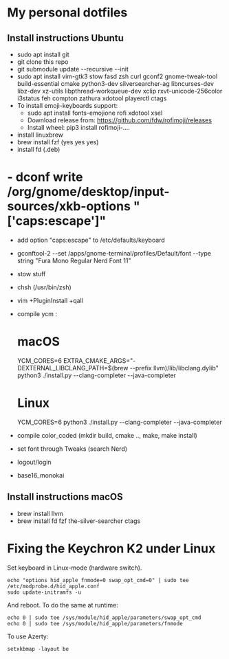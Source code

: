 # My personal dotfiles

## Install instructions Ubuntu

 - sudo apt install git
 - git clone this repo
 - git submodule update --recursive --init
 - sudo apt install vim-gtk3 stow fasd zsh curl gconf2 gnome-tweak-tool build-essential cmake python3-dev silversearcher-ag libncurses-dev libz-dev xz-utils libpthread-workqueue-dev xclip rxvt-unicode-256color i3status feh compton zathura xdotool playerctl ctags
 - To install emoji-keyboards support:
   - sudo apt install fonts-emojione rofi xdotool xsel
   - Download release from: https://github.com/fdw/rofimoji/releases
   - Install wheel: pip3 install rofimoji-....
 - install linuxbrew
 - brew install fzf (yes yes yes)
 - install fd (.deb)
 # - dconf write /org/gnome/desktop/input-sources/xkb-options "['caps:escape']"
 - add option "caps:escape" to /etc/defaults/keyboard
 - gconftool-2 --set /apps/gnome-terminal/profiles/Default/font --type string "Fura Mono Regular Nerd Font 11"
 - stow stuff
 - chsh (/usr/bin/zsh)
 - vim +PluginInstall +qall
 - compile ycm :
 
      # macOS
      YCM_CORES=6 EXTRA_CMAKE_ARGS="-DEXTERNAL_LIBCLANG_PATH=$(brew --prefix llvm)/lib/libclang.dylib" python3 ./install.py --clang-completer --java-completer

      # Linux
      YCM_CORES=6 python3 ./install.py --clang-completer --java-completer

 - compile color_coded (mkdir build, cmake .., make, make install)
 - set font through Tweaks (search Nerd)
 - logout/login
 - base16_monokai


## Install instructions macOS

 - brew install llvm
 - brew install fd fzf the-silver-searcher ctags

# Fixing the Keychron K2 under Linux

Set keyboard in Linux-mode (hardware switch).

    echo "options hid_apple fnmode=0 swap_opt_cmd=0" | sudo tee /etc/modprobe.d/hid_apple.conf
    sudo update-initramfs -u

And reboot. To do the same at runtime:

    echo 0 | sudo tee /sys/module/hid_apple/parameters/swap_opt_cmd
    echo 0 | sudo tee /sys/module/hid_apple/parameters/fnmode

To use Azerty:

    setxkbmap -layout be
